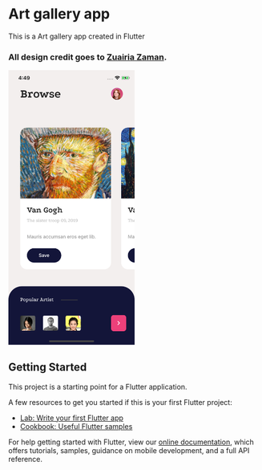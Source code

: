 # Art gallery app

This is a Art gallery app created in Flutter

### All design credit goes to [Zuairia Zaman](https://dribbble.com/zuairia).

<img width="50%" src="https://github.com/pratikborde/Art-gallery-app/blob/master/assets/Simulator%20Screen%20Shot%20-%20iPhone%20Xs%20-%202019-04-14%20at%2016.49.09.png">

## Getting Started

This project is a starting point for a Flutter application.

A few resources to get you started if this is your first Flutter project:

- [Lab: Write your first Flutter app](https://flutter.io/docs/get-started/codelab)
- [Cookbook: Useful Flutter samples](https://flutter.io/docs/cookbook)

For help getting started with Flutter, view our 
[online documentation](https://flutter.io/docs), which offers tutorials, 
samples, guidance on mobile development, and a full API reference.

